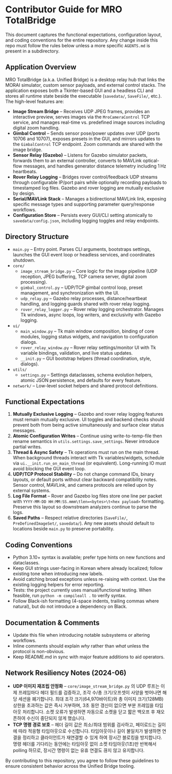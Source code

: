 # Contributor Guide for MRO TotalBridge

This document captures the functional expectations, configuration layout, and
coding conventions for the entire repository. Any change inside this repo must
follow the rules below unless a more specific `AGENTS.md` is present in a
subdirectory.

## Application Overview

MRO TotalBridge (a.k.a. Unified Bridge) is a desktop relay hub that links the
MORAI simulator, custom sensor payloads, and external control stacks. The
application exposes both a Tkinter-based GUI and a headless CLI and stores all
runtime state beside the executable (`savedata/`, `SaveFile/`, etc.). The
high-level features are:

- **Image Stream Bridge** – Receives UDP JPEG frames, provides an interactive
  preview, serves images via the `MroCameraControl` TCP service, and manages
  real-time vs. predefined image sources including digital zoom handling.
- **Gimbal Control** – Sends sensor pose/power updates over UDP (ports 10706 and
  10707), exposes presets in the GUI, and mirrors updates to the
  `GimbalControl` TCP endpoint. Zoom commands are shared with the image bridge.
- **Sensor Relay (Gazebo)** – Listens for Gazebo simulator packets, forwards
  them to an external controller, converts to MAVLink optical-flow messages,
  and handles generator distance telemetry including 1 Hz heartbeats.
- **Rover Relay Logging** – Bridges rover control/feedback UDP streams through
  configurable IP/port pairs while optionally recording payloads to timestamped
  log files. Gazebo and rover logging are mutually exclusive by design.
- **Serial/MAVLink Stack** – Manages a bidirectional MAVLink link, exposing
  specific message types and supporting parameter query/response workflows.
- **Configuration Store** – Persists every GUI/CLI setting atomically to
  `savedata/config.json`, including logging toggles and relay endpoints.

## Directory Structure

- `main.py` – Entry point. Parses CLI arguments, bootstraps settings, launches
  the GUI event loop or headless services, and coordinates shutdown.
- `core/`
  - `image_stream_bridge.py` – Core logic for the image pipeline (UDP reception,
    JPEG buffering, TCP camera server, digital zoom processing).
  - `gimbal_control.py` – UDP/TCP gimbal control loop, preset management, and
    synchronization with the UI.
  - `udp_relay.py` – Gazebo relay processes, distance/heartbeat handling, and
    logging guards shared with rover relay logging.
  - `rover_relay_logger.py` – Rover relay logging orchestrator. Manages Tk
    windows, async loops, log writers, and exclusivity with Gazebo logging.
- `ui/`
  - `main_window.py` – Tk main window composition, binding of core modules,
    logging status widgets, and navigation to configuration dialogs.
  - `rover_relay_window.py` – Rover relay settings/monitor UI with Tk variable
    bindings, validation, and live status updates.
  - `__init.py` – GUI bootstrap helpers (thread coordination, style, dialogs).
- `utils/`
  - `settings.py` – Settings dataclasses, schema evolution helpers, atomic JSON
    persistence, and defaults for every feature.
- `network/` – Low-level socket helpers and shared protocol definitions.

## Functional Expectations

1. **Mutually Exclusive Logging** – Gazebo and rover relay logging features must
   remain mutually exclusive. UI toggles and backend checks should prevent both
   from being active simultaneously and surface clear status messages.
2. **Atomic Configuration Writes** – Continue using write-to-temp-file then
   rename semantics in `utils.settings.save_settings`. Never introduce partial
   writes.
3. **Thread & Async Safety** – Tk operations must run on the main thread. When
   background threads interact with Tk variables/widgets, schedule via
   `ui.__init.run_on_main_thread` (or equivalent). Long-running IO must avoid
   blocking the GUI event loop.
4. **UDP/TCP Protocol Stability** – Do not change command IDs, binary layouts,
   or default ports without clear backward compatibility notes. Sensor control,
   MAVLink, and camera protocols are relied upon by external systems.
5. **Log File Format** – Rover and Gazebo log files store one line per packet
   with `YYYY-MM-DD HH:MM:SS.mmm\tlen=<bytes>\t<hex payload>` formatting.
   Preserve this layout so downstream analyzers continue to parse the logs.
6. **Saved Paths** – Respect relative directories (`SaveFile/`,
   `PreDefinedImageSet/`, `savedata/`). Any new assets should default to
   locations beside `main.py` to preserve portability.

## Coding Conventions

- Python 3.10+ syntax is available; prefer type hints on new functions and
  dataclasses.
- Keep GUI strings user-facing in Korean where already localized; follow
  existing tone when introducing new labels.
- Avoid catching broad exceptions unless re-raising with context. Use the
  existing logging helpers for error reporting.
- Tests: the project currently uses manual/functional testing. When feasible,
  run `python -m compileall .` to verify syntax.
- Follow Black-ish formatting (4-space indents, trailing commas where natural),
  but do not introduce a dependency on Black.

## Documentation & Comments

- Update this file when introducing notable subsystems or altering workflows.
- Inline comments should explain *why* rather than *what* unless the protocol is
  non-obvious.
- Keep README.md in sync with major feature additions to aid operators.

## Network Resiliency Notes (2024-06)

- **UDP 이미지 재조립 안정화** – `core/image_stream_bridge.py` 의 UDP 루프는
  이제 프레임마다 헤더 필드를 검증하고, 조각 수/총 크기/오프셋이 사양을
  벗어나면 해당 세션을 폐기합니다. 최대 조각 크기(64,970바이트)와 총
  이미지 크기(128MB) 상한을 초과하는 값은 즉시 거부하며, 3초 동안 갱신이
  없으면 부분 프레임을 타임아웃 처리합니다. 소켓 오류가 발생하면
  자동으로 소켓을 닫고 짧은 백오프 후 재오픈하여 수신이 중단되지 않게
  했습니다.
- **TCP 명령 경로 보호** – 헤더 길이 값은 최소/최대 범위를 검사하고,
  페이로드는 길이에 따라 적응형 타임아웃으로 수신합니다. 타임아웃이나
  길이 불일치가 발생하면 연결을 정리하고 클라이언트가 재연결할 수 있게
  하여 장시간 블로킹을 방지합니다. 명령 헤더를 기다리는 동안에는 타임아웃
  없이 소켓 타임아웃(1초)만 반복해서 polling 하므로, 장시간 명령이 없는
  유휴 연결도 끊지 않고 유지합니다.

By contributing to this repository, you agree to follow these guidelines to
ensure consistent behavior across the Unified Bridge tooling.
